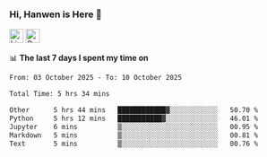 ### Hi, Hanwen is Here 👋
<p>
	<a href="https://www.linkedin.com/in/liu-hanwen/"><img src="https://img.shields.io/badge/@hanwen-0A66C2?style=flat&logo=LinkedIn&logoColor=white" alt="Linkedin"  height="25px"/></a> 
	<a href="https://scholar.google.com/citations?user=HDF0su0AAAAJ"><img src="https://img.shields.io/badge/scholar-4385FE.svg?&style=plastic&logo=google-scholar&logoColor=white" alt="Google Scholar" height="25px"> </a>
</p>

📊 **The last 7 days I spent my time on** 
<!--START_SECTION:waka-->

```txt
From: 03 October 2025 - To: 10 October 2025

Total Time: 5 hrs 34 mins

Other      5 hrs 44 mins   ████████████▓░░░░░░░░░░░░   50.70 %
Python     5 hrs 12 mins   ███████████▓░░░░░░░░░░░░░   46.01 %
Jupyter    6 mins          ▒░░░░░░░░░░░░░░░░░░░░░░░░   00.95 %
Markdown   5 mins          ▒░░░░░░░░░░░░░░░░░░░░░░░░   00.81 %
Text       5 mins          ▒░░░░░░░░░░░░░░░░░░░░░░░░   00.76 %
```

<!--END_SECTION:waka-->


<!--
**david990917/david990917** is a ✨ _special_ ✨ repository because its `README.md` (this file) appears on your GitHub profile.

Here are some ideas to get you started:

- 🔭 I’m currently working on ...
- 🌱 I’m currently learning ...
- 👯 I’m looking to collaborate on ...
- 🤔 I’m looking for help with ...
- 💬 Ask me about ...
- 📫 How to reach me: ...
- 😄 Pronouns: ...
- ⚡ Fun fact: ...
-->

